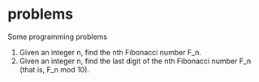 # problems
Some programming problems

001. Given an integer n, find the nth Fibonacci number F_n.
002. Given an integer n, find the last digit of the nth Fibonacci number F_n (that is, F_n mod 10).
